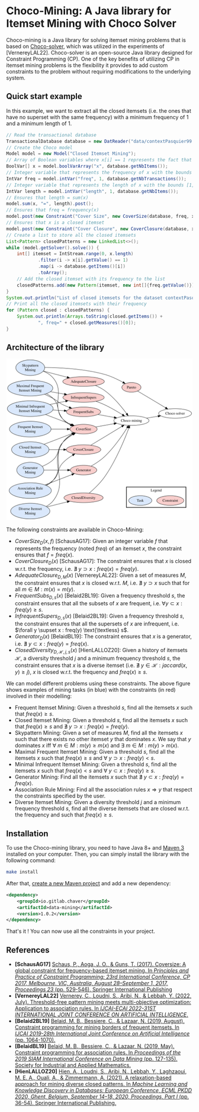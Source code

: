 # Choco-Mining: A Java library for Itemset Mining with Choco Solver

Choco-mining is a Java library for solving itemset mining problems that is based on [Choco-solver](https://github.com/chocoteam/choco-solver), which was utilized in the experiments of [VernereyLAL22]. Choco-solver is an open-source Java library designed for Constraint Programming (CP). One of the key benefits of utilizing CP in itemset mining problems is the flexibility it provides to add custom constraints to the problem without requiring modifications to the underlying system.

## Quick start example

In this example, we want to extract all the closed itemsets (i.e. the ones that have no superset with the same frequency) with a minimum frequency of 1 and a minimum length of 1.

```java
// Read the transactional database
TransactionalDatabase database = new DatReader("data/contextPasquier99.dat").read();
// Create the Choco model
Model model = new Model("Closed Itemset Mining");
// Array of Boolean variables where x[i] == 1 represents the fact that i belongs to the itemset
BoolVar[] x = model.boolVarArray("x", database.getNbItems());
// Integer variable that represents the frequency of x with the bounds [1, nbTransactions]
IntVar freq = model.intVar("freq", 1, database.getNbTransactions());
// Integer variable that represents the length of x with the bounds [1, nbItems]
IntVar length = model.intVar("length", 1, database.getNbItems());
// Ensures that length = sum(x)
model.sum(x, "=", length).post();
// Ensures that freq = frequency(x)
model.post(new Constraint("Cover Size", new CoverSize(database, freq, x)));
// Ensures that x is a closed itemset
model.post(new Constraint("Cover Closure", new CoverClosure(database, x)));
// Create a list to store all the closed itemsets
List<Pattern> closedPatterns = new LinkedList<>();
while (model.getSolver().solve()) {
    int[] itemset = IntStream.range(0, x.length)
            .filter(i -> x[i].getValue() == 1)
            .map(i -> database.getItems()[i])
            .toArray();
    // Add the closed itemset with its frequency to the list
    closedPatterns.add(new Pattern(itemset, new int[]{freq.getValue()}));
}
System.out.println("List of closed itemsets for the dataset contextPasquier99 w.r.t. freq(x):");
// Print all the closed itemsets with their frequency
for (Pattern closed : closedPatterns) {
    System.out.println(Arrays.toString(closed.getItems()) +
            ", freq=" + closed.getMeasures()[0]);
}
```



## Architecture of the library

![Summary of constraints implemented with Choco-mining \label{fig:app}](paper/app.svg)

The following constraints are available in Choco-Mining:

- $CoverSize_{D}(x,f)$ [SchausAG17]: Given an integer variable $f$ that represents the frequency (noted $freq$) of an itemset $x$, the constraint ensures that $f = freq(x)$.
- $CoverClosure_{D}(x)$ [SchausAG17]: The constraint ensures that $x$ is closed w.r.t. the frequency, i.e. $\nexists ~y \supset x: freq(x) = freq(y)$.
- $AdequateClosure_{D,M}(x)$ [VernereyLAL22]: Given a set of measures $M$, the constraint ensures that $x$ is closed w.r.t. $M$, i.e. $\nexists~ y \supset x$ such that for all $m \in M : m(x) = m(y)$.
- $FrequentSubs_{D,s}(x)$ [Belaid2BL19]: Given a frequency threshold $s$, the constraint ensures that all the subsets of $x$ are frequent, i.e. $\forall y \subset x : freq(y) \ge s$.
- $InfrequentSupers_{D,s}(x)$ [Belaid2BL19]: Given a frequency threshold $s$, the constraint ensures that all the supersets of $x$ are infrequent, i.e. $\forall y \supset x : freq(y) \text{\textless} s$.
- $Generator_{D}(x)$ [BelaidBL19]: The constraint ensures that $x$ is a generator, i.e. $\nexists ~y \subset x : freq(y) = freq(x)$.
- $ClosedDiversity_{D,\mathcal{H},j,s}(x)$ [HienLALLOZ20]: Given a history of itemsets $\mathcal{H}$, a diversity threshold $j$ and a minimum frequency threshold $s$, the constraint ensures that $x$ is a diverse itemset (i.e. $\nexists ~y \in \mathcal{H} : jaccard(x,y) \ge j$), $x$ is closed w.r.t. the frequency and $freq(x) \ge s$.

We can model different problems using these constraints. The above figure shows examples of mining tasks (in blue) with the constraints (in red) involved in their modelling:

- Frequent Itemset Mining: Given a threshold $s$, find all the itemsets $x$ such that $freq(x) \ge s$.
- Closed Itemset Mining: Given a threshold $s$, find all the itemsets $x$ such that $freq(x) \ge s$ and $\nexists ~y \supset x : freq(x) = freq(y)$.
- Skypattern Mining: Given a set of measures $M$, find all the itemsets $x$ such that there exists no other itemset $y$ that dominates $x$. We say that $y$ dominates $x$ iff $\forall ~m \in M : m(y) \ge m(x)$ and $\exists ~m \in M : m(y) > m(x)$.
- Maximal Frequent Itemset Mining: Given a threshold $s$, find all the itemsets $x$ such that $freq(x) \ge s$ and $\forall ~y \supset x : freq(y) < s$.
- Minimal Infrequent Itemset Mining: Given a threshold $s$, find all the itemsets $x$ such that $freq(x) < s$ and $\forall ~y \subset x : freq(y) \ge s$.
- Generator Mining: Find all the itemsets $x$ such that $\nexists ~y \subset x : freq(y) = freq(x)$.
- Association Rule Mining: Find all the association rules $x \Rightarrow y$ that respect the constraints specified by the user.
- Diverse Itemset Mining: Given a diversity threshold $j$ and a minimum frequency threshold $s$, find all the diverse itemsets that are closed w.r.t. the frequency and such that $freq(x) \ge s$.

## Installation

To use the Choco-mining library, you need to have Java 8+ and [Maven 3](https://maven.apache.org/) installed on your computer. Then, you can simply install the library with the following command:

```bash
make install
```

After that, [create a new Maven project](https://maven.apache.org/guides/getting-started/maven-in-five-minutes.html) and add a new dependency:

```xml
<dependency>
    <groupId>io.gitlab.chaver</groupId>
    <artifactId>data-mining</artifactId>
    <version>1.0.2</version>
</dependency>
```

That's it ! You can now use all the constraints in your project.

## References

- **[SchausAG17]** [Schaus, P., Aoga, J. O., & Guns, T. (2017). Coversize: A global constraint for frequency-based itemset mining. In *Principles and Practice of Constraint Programming: 23rd International Conference, CP 2017, Melbourne, VIC, Australia, August 28–September 1, 2017, Proceedings 23* (pp. 529-546). Springer International Publishing](https://link.springer.com/chapter/10.1007/978-3-319-66158-2_34)
- **[VernereyLAL22]** [Vernerey, C., Loudni, S., Aribi, N., & Lebbah, Y. (2022, July). Threshold-free pattern mining meets multi-objective optimization: Application to association rules. In *IJCAI-ECAI 2022-31ST INTERNATIONAL JOINT CONFERENCE ON ARTIFICIAL INTELLIGENCE*.](https://www.ijcai.org/proceedings/2022/0261)
- **[Belaid2BL19]** [Belaid, M. B., Bessiere, C., & Lazaar, N. (2019, August). Constraint programming for mining borders of frequent itemsets. In *IJCAI 2019-28th International Joint Conference on Artificial Intelligence* (pp. 1064-1070).](https://hal-lirmm.ccsd.cnrs.fr/lirmm-02310629/)
- **[BelaidBL19]** [Belaid, M. B., Bessiere, C., & Lazaar, N. (2019, May). Constraint programming for association rules. In *Proceedings of the 2019 SIAM International Conference on Data Mining* (pp. 127-135). Society for Industrial and Applied Mathematics.](https://epubs.siam.org/doi/abs/10.1137/1.9781611975673.15)
- **[HienLALLOZ20]** [Hien, A., Loudni, S., Aribi, N., Lebbah, Y., Laghzaoui, M. E. A., Ouali, A., & Zimmermann, A. (2021). A relaxation-based approach for mining diverse closed patterns. In *Machine Learning and Knowledge Discovery in Databases: European Conference, ECML PKDD 2020, Ghent, Belgium, September 14–18, 2020, Proceedings, Part I* (pp. 36-54). Springer International Publishing.](https://link.springer.com/chapter/10.1007/978-3-030-67658-2_3)

